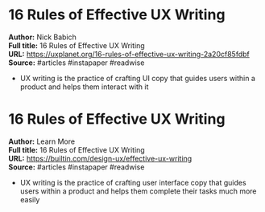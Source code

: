 # 16 Rules of Effective UX Writing

**Author:** Nick Babich  
**Full title:** 16 Rules of Effective UX Writing  
**URL:** https://uxplanet.org/16-rules-of-effective-ux-writing-2a20cf85fdbf  
**Source:** #articles #instapaper #readwise

- UX writing is the practice of crafting UI copy that guides users within a product and helps them interact with it 
   
# 16 Rules of Effective UX Writing

**Author:** Learn More  
**Full title:** 16 Rules of Effective UX Writing  
**URL:** https://builtin.com/design-ux/effective-ux-writing  
**Source:** #articles #instapaper #readwise

- UX writing is the practice of crafting user interface copy that guides users within a product and helps them complete their tasks much more easily 
   

